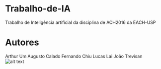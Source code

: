 # Trabalho-de-IA
Trabalho de Inteligência artificial da disciplina de ACH2016 da EACH-USP
# Autores
Arthur Um 
Augusto Calado 
Fernando Chiu 
Lucas Lai 
João Trevisan
![alt text](https://vignette.wikia.nocookie.net/rezero/images/c/c0/Emilia_Anime_2.png/revision/latest?cb=20160408203829)
